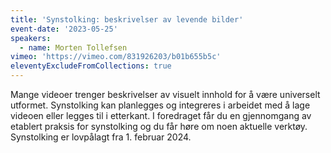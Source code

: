 ```yaml
---
title: 'Synstolking: beskrivelser av levende bilder'
event-date: '2023-05-25'
speakers:
  - name: Morten Tollefsen
vimeo: 'https://vimeo.com/831926203/b01b655b5c'
eleventyExcludeFromCollections: true
---
```


Mange videoer trenger beskrivelser av visuelt innhold for å være universelt utformet. Synstolking kan planlegges og integreres i arbeidet med å lage videoen eller legges til i etterkant. I foredraget får du en gjennomgang av etablert praksis for synstolking og du får høre om noen aktuelle verktøy. Synstolking er lovpålagt fra 1. februar 2024.